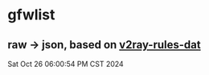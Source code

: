 # gfwlist
## raw -> json, based on [v2ray-rules-dat](https://github.com/Loyalsoldier/v2ray-rules-dat)
Sat Oct 26 06:00:54 PM CST 2024

